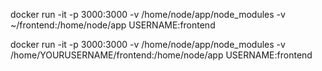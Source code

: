 docker run -it -p 3000:3000 -v /home/node/app/node_modules -v ~/frontend:/home/node/app USERNAME:frontend

docker run -it -p 3000:3000 -v /home/node/app/node_modules -v /home/YOURUSERNAME/frontend:/home/node/app USERNAME:frontend
